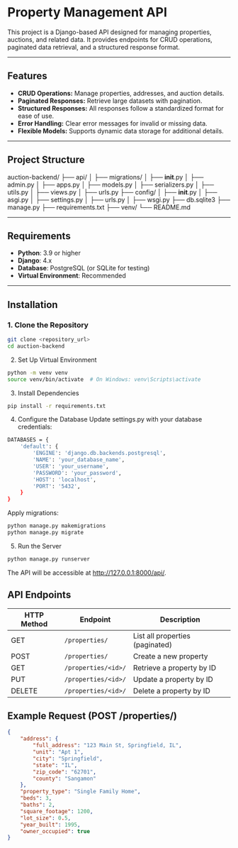 # Property Management API

This project is a Django-based API designed for managing properties, auctions, and related data. It provides endpoints for CRUD operations, paginated data retrieval, and a structured response format.

---

## Features

- **CRUD Operations:** Manage properties, addresses, and auction details.
- **Paginated Responses:** Retrieve large datasets with pagination.
- **Structured Responses:** All responses follow a standardized format for ease of use.
- **Error Handling:** Clear error messages for invalid or missing data.
- **Flexible Models:** Supports dynamic data storage for additional details.

---

## Project Structure

auction-backend/
├── api/
│   ├── migrations/
│   ├── __init__.py
│   ├── admin.py
│   ├── apps.py
│   ├── models.py
│   ├── serializers.py
│   ├── utils.py
│   ├── views.py
│   ├── urls.py
├── config/
│   ├── __init__.py
│   ├── asgi.py
│   ├── settings.py
│   ├── urls.py
│   ├── wsgi.py
├── db.sqlite3
├── manage.py
├── requirements.txt
├── venv/
└── README.md

---

## Requirements

- **Python**: 3.9 or higher
- **Django**: 4.x
- **Database**: PostgreSQL (or SQLite for testing)
- **Virtual Environment**: Recommended

---

## Installation

### 1. Clone the Repository

```bash
git clone <repository_url>
cd auction-backend
```


2. Set Up Virtual Environment

```bash
python -m venv venv
source venv/bin/activate  # On Windows: venv\Scripts\activate
```

3. Install Dependencies


```bash
pip install -r requirements.txt
```

4. Configure the Database
Update settings.py with your database credentials:


```bash
DATABASES = {
    'default': {
        'ENGINE': 'django.db.backends.postgresql',
        'NAME': 'your_database_name',
        'USER': 'your_username',
        'PASSWORD': 'your_password',
        'HOST': 'localhost',
        'PORT': '5432',
    }
}
```

Apply migrations:

```bash
python manage.py makemigrations
python manage.py migrate
```

5. Run the Server

```bash
python manage.py runserver
```

The API will be accessible at http://127.0.0.1:8000/api/.

## API Endpoints

| HTTP Method | Endpoint             | Description                   |
|-------------|----------------------|-------------------------------|
| GET         | `/properties/`       | List all properties (paginated) |
| POST        | `/properties/`       | Create a new property         |
| GET         | `/properties/<id>/`  | Retrieve a property by ID     |
| PUT         | `/properties/<id>/`  | Update a property by ID       |
| DELETE      | `/properties/<id>/`  | Delete a property by ID       |


## Example Request (POST /properties/)

```json
{
    "address": {
        "full_address": "123 Main St, Springfield, IL",
        "unit": "Apt 1",
        "city": "Springfield",
        "state": "IL",
        "zip_code": "62701",
        "county": "Sangamon"
    },
    "property_type": "Single Family Home",
    "beds": 3,
    "baths": 2,
    "square_footage": 1200,
    "lot_size": 0.5,
    "year_built": 1995,
    "owner_occupied": true
}
```